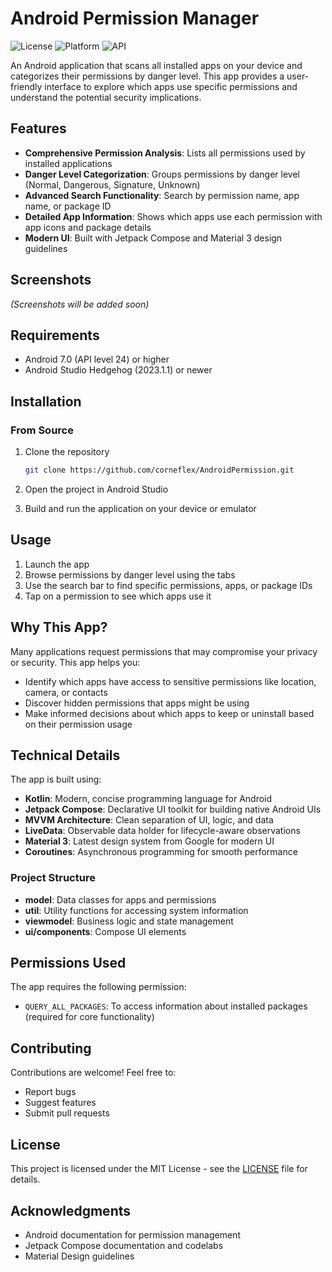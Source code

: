 # Android Permission Manager

![License](https://img.shields.io/badge/License-MIT-blue.svg)
![Platform](https://img.shields.io/badge/Platform-Android-green.svg)
![API](https://img.shields.io/badge/API-24%2B-brightgreen.svg)

An Android application that scans all installed apps on your device and categorizes their permissions by danger level. This app provides a user-friendly interface to explore which apps use specific permissions and understand the potential security implications.

## Features

- **Comprehensive Permission Analysis**: Lists all permissions used by installed applications
- **Danger Level Categorization**: Groups permissions by danger level (Normal, Dangerous, Signature, Unknown)
- **Advanced Search Functionality**: Search by permission name, app name, or package ID
- **Detailed App Information**: Shows which apps use each permission with app icons and package details
- **Modern UI**: Built with Jetpack Compose and Material 3 design guidelines

## Screenshots

_(Screenshots will be added soon)_

## Requirements

- Android 7.0 (API level 24) or higher
- Android Studio Hedgehog (2023.1.1) or newer

## Installation

### From Source

1. Clone the repository

   ```bash
   git clone https://github.com/corneflex/AndroidPermission.git
   ```

2. Open the project in Android Studio

3. Build and run the application on your device or emulator

## Usage

1. Launch the app
2. Browse permissions by danger level using the tabs
3. Use the search bar to find specific permissions, apps, or package IDs
4. Tap on a permission to see which apps use it

## Why This App?

Many applications request permissions that may compromise your privacy or security. This app helps you:

- Identify which apps have access to sensitive permissions like location, camera, or contacts
- Discover hidden permissions that apps might be using
- Make informed decisions about which apps to keep or uninstall based on their permission usage

## Technical Details

The app is built using:

- **Kotlin**: Modern, concise programming language for Android
- **Jetpack Compose**: Declarative UI toolkit for building native Android UIs
- **MVVM Architecture**: Clean separation of UI, logic, and data
- **LiveData**: Observable data holder for lifecycle-aware observations
- **Material 3**: Latest design system from Google for modern UI
- **Coroutines**: Asynchronous programming for smooth performance

### Project Structure

- **model**: Data classes for apps and permissions
- **util**: Utility functions for accessing system information
- **viewmodel**: Business logic and state management
- **ui/components**: Compose UI elements

## Permissions Used

The app requires the following permission:

- `QUERY_ALL_PACKAGES`: To access information about installed packages (required for core functionality)

## Contributing

Contributions are welcome! Feel free to:

- Report bugs
- Suggest features
- Submit pull requests

## License

This project is licensed under the MIT License - see the [LICENSE](LICENSE) file for details.

## Acknowledgments

- Android documentation for permission management
- Jetpack Compose documentation and codelabs
- Material Design guidelines
